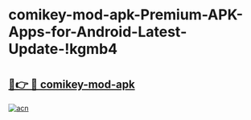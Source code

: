 # comikey-mod-apk-Premium-APK-Apps-for-Android-Latest-Update-!kgmb4

# <h2><a href="https://ka92mn.esa.edu.pl?title=comikey-mod-apk&ref=kgmb4">🔗👉 🔴 comikey-mod-apk</a></h2>

[![acn](https://github.com/user-attachments/assets/0f9c940e-d8b0-45ae-aac7-cd30a18b3e1c)](https://ka92mn.esa.edu.pl?title=comikey-mod-apk&ref=kgmb4)

